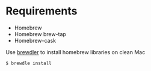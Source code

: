 # Requirements

- Homebrew
- Homebrew brew-tap
- Homebrew-cask

Use [brewdler](https://github.com/andrew/brewdler) to install homebrew libraries on clean Mac

```
$ brewdle install
```
